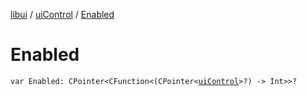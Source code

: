[libui](../README.md) / [uiControl](README.md) / [Enabled](-enabled.md)

# Enabled

`var Enabled: CPointer<CFunction<(CPointer<`[`uiControl`](README.md)`>?) -> Int>>?`
